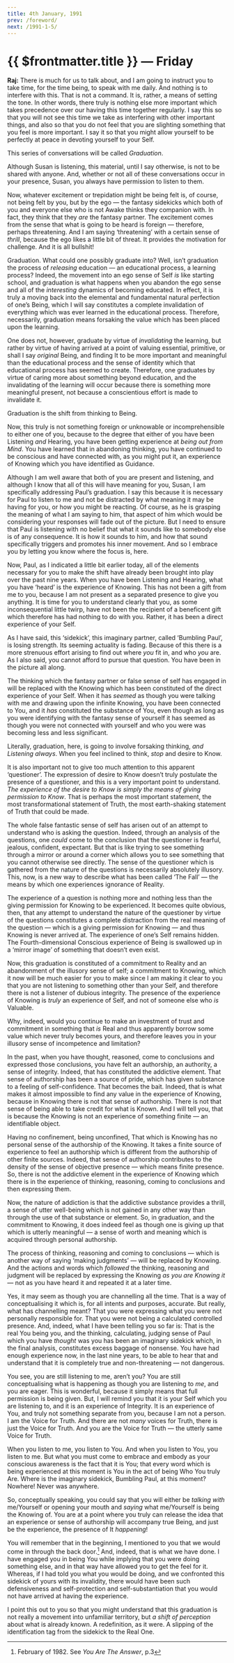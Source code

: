 ```yaml
---
title: 4th January, 1991 
prev: /foreword/
next: /1991-1-5/
---
```


# {{ $frontmatter.title }} — Friday

**Raj:** There is much for us to talk about, and I am going to instruct you to take time, for the time being, to speak with me daily. 
And nothing is to interfere with this. 
That is not a command. 
It is, rather, a means of setting the tone. 
In other words, there truly is nothing else more important which takes precedence over our having this time together regularly. 
I say this so that you will not see this time we take as interfering with other important things, and also so that you do not feel that you are slighting something that you feel is more important. 
I say it so that you might allow yourself to be perfectly at peace in devoting yourself to your Self.

This series of conversations will be called *Graduation*.

Although Susan is listening, this material, until I say otherwise, is not to be shared with anyone. 
And, whether or not all of these conversations occur in your presence, Susan, you always have permission to listen to them.

Now, whatever excitement or trepidation might be being felt is, of course, not being felt by you, but by the ego — the fantasy sidekicks which both of you and everyone else who is not Awake thinks they companion with. 
In fact, they think that they *are* the fantasy partner. 
The excitement comes from the sense that what is going to be heard is foreign — therefore, perhaps threatening. 
And I am saying ‘threatening’ with a certain sense of *thrill*, because the ego likes a little bit of threat. 
It provides the motivation for challenge. 
And it is all bullshit!

Graduation. 
What could one possibly graduate into? 
Well, isn’t graduation the process of *releasing* education — an educational process, a learning process? 
Indeed, the movement into an ego sense of Self *is* like starting school, and graduation is what happens when you abandon the ego sense and all of the *interesting* dynamics of becoming educated. 
In effect, it is truly a moving back into the elemental and fundamental natural perfection of one’s Being, which I will say constitutes a complete invalidation of everything which was ever learned in the educational process. 
Therefore, necessarily, graduation means forsaking the value which has been placed upon the learning.

One does not, however, graduate by virtue of *invalidating* the learning, but rather by virtue of having arrived at a point of valuing essential, primitive, or shall I say *original* Being, and finding It to be more important and meaningful than the educational process and the sense of identity which that educational process has seemed to create. 
Therefore, one graduates by virtue of caring more about something beyond education, and the invalidating of the learning will occur because there is something more meaningful present, not because a conscientious effort is made to invalidate it.

Graduation is the shift from thinking to Being.

Now, this truly is not something foreign or unknowable or incomprehensible to either one of you, because to the degree that either of you have been Listening *and* Hearing, you have been getting experience at *being out from Mind*. 
You have learned that in abandoning thinking, you have continued to be conscious and have connected with, as you might put it, an experience of Knowing which you have identified as Guidance.

Although I am well aware that both of you are present and listening, and although I know that all of this will have meaning for you, Susan, I am specifically addressing Paul’s graduation. 
I say this because it is necessary for Paul to listen to me and not be distracted by what meaning it may be having for you, or how you might be reacting. 
Of course, as he is grasping the meaning of what I am saying to him, that aspect of him which would be considering your responses will fade out of the picture. 
But I need to ensure that Paul is listening with no belief that what it sounds like to somebody else is of any consequence. 
It is how it sounds to him, and how that sound specifically triggers and promotes his inner movement. 
And so I embrace you by letting you know where the focus is, here.

Now, Paul, as I indicated a little bit earlier today, all of the elements necessary for you to make the shift have already been brought into play over the past nine years. 
When you have been Listening and Hearing, what you have ‘heard’ is the experience of Knowing. 
This has not been a gift from me to you, because I am not present as a separated presence to give you anything. 
It is time for you to understand clearly that you, as some inconsequential little twirp, have not been the recipient of a beneficent gift which therefore has had nothing to do with you. 
Rather, it has been a direct experience of your Self.

As I have said, this ‘sidekick’, this imaginary partner, called ‘Bumbling Paul’, is losing strength. 
Its seeming actuality is fading. 
Because of this there is a more strenuous effort arising to find out where *you* fit in, and who *you* are. 
As I also said, you cannot afford to pursue that question. 
You have been in the picture all along.

The thinking which the fantasy partner or false sense of self has engaged in will be replaced with the Knowing which has been constituted of the direct experience of your Self. 
When it has *seemed* as though you were talking with me and drawing upon the infinite Knowing, you have been connected to You, and it *has* constituted the substance of You, even though as long as you were identifying with the fantasy sense of yourself it has seemed as though you were not connected with yourself and who you were was becoming less and less significant.

Literally, graduation, here, is going to involve forsaking thinking, *and Listening always*. 
When you feel inclined to think, *stop* and desire to Know.

It is also important not to give too much attention to this apparent ‘questioner’. 
The expression of desire to Know doesn’t truly postulate the presence of a questioner, and this is a very important point to understand. 
*The experience of the desire to Know is simply the means of giving permission to Know*. 
That is perhaps the most important statement, the most transformational statement of Truth, the most earth-shaking statement of Truth that could be made.

The whole false fantastic sense of self has arisen out of an attempt to understand who is asking the question. 
Indeed, through an analysis of the questions, one *could* come to the conclusion that the questioner is fearful, jealous, confident, expectant. 
But that is like trying to see something through a mirror or around a corner which allows you to see something that you cannot otherwise see directly. 
The sense of the questioner which is gathered from the nature of the questions is necessarily absolutely illusory. 
This, now, is a new way to describe what has been called ‘The Fall’ — the means by which one experiences ignorance of Reality.

The experience of a question is nothing more and nothing less than the giving permission for Knowing to be experienced. 
It becomes quite obvious, then, that any attempt to understand the nature of the questioner by virtue of the questions constitutes a complete distraction from the real meaning of the question — which is a giving permission for Knowing — and thus Knowing is never arrived at. 
The experience of one’s Self remains hidden. 
The Fourth-dimensional Conscious experience of Being is swallowed up in a ‘mirror image’ of something that doesn’t even exist.

Now, this graduation is constituted of a commitment to Reality and an abandonment of the illusory sense of self; a commitment to Knowing, which it now will be much easier for you to make since I am making it clear to you that you are not listening to something other than your Self, and therefore there is not a listener of dubious integrity. 
The presence of the experience of Knowing is *truly* an experience of Self, and not of someone else who *is* Valuable.

Why, indeed, would you continue to make an investment of trust and commitment in something that *is* Real and thus apparently borrow some value which never truly becomes yours, and therefore leaves you in your illusory sense of incompetence and limitation?

In the past, when you have thought, reasoned, come to conclusions and expressed those conclusions, you have felt an authorship, an authority, a sense of integrity. 
Indeed, that has constituted the addictive element. 
That sense of authorship has been a source of pride, which has given substance to a feeling of self-confidence. 
That becomes the bait. 
Indeed, that is what makes it almost impossible to find any value in the experience of Knowing, because in Knowing there is not that sense of authorship. 
There is not that sense of being able to take credit for what is Known. 
And I will tell you, that is because the Knowing is not an experience of something finite — an identifiable object.

Having no confinement, being unconfined, That which is Knowing has no personal sense of the authorship of the Knowing. 
It takes a finite source of experience to feel an authorship which is different from the authorship of other finite sources. 
Indeed, that sense of authorship contributes to the density of the sense of objective presence — which means finite presence. 
So, there is not the addictive element in the experience of Knowing which there is in the experience of thinking, reasoning, coming to conclusions and then expressing them.

Now, the nature of addiction is that the addictive substance provides a thrill, a sense of utter well-being which is not gained in any other way than through the use of that substance or element. 
So, in graduation, and the commitment to Knowing, it does indeed feel as though one is giving up that which is utterly meaningful — a sense of worth and meaning which is acquired through personal authorship.

The process of thinking, reasoning and coming to conclusions — which is another way of saying ‘making judgments’ — will be replaced by Knowing. 
And the actions and words which *followed* the thinking, reasoning and judgment will be replaced by expressing the Knowing *as you are Knowing it* — not as you have heard it and repeated it at a later time.

Yes, it may seem as though you are channelling all the time. 
That is a way of conceptualising it which is, for all intents and purposes, accurate. 
But really, what has channelling meant? 
That you were expressing what you were not personally responsible for. 
That you were not being a calculated controlled presence. 
And, indeed, what I have been telling you so far is: That is the real You being you, and the thinking, calculating, judging sense of Paul which you have *thought* was you has been an imaginary sidekick which, in the final analysis, constitutes excess baggage of nonsense. 
You have had enough experience now, in the last nine years, to be able to hear that and understand that it is completely true and non-threatening — not dangerous.

You see, you are still listening to me, aren’t you? 
You are still conceptualising what is happening as though you are listening to *me*, and you are eager. 
This is wonderful, because it simply means that full permission is being given. 
But, I will remind you that it is your Self which you are listening to, and it is an experience of Integrity. 
It is an experience of You, and truly not something separate from you, because I am not a person. 
I am the Voice for Truth. 
And there are not *many* voices for Truth, there is just the Voice for Truth. 
And you are the Voice for Truth — the utterly same Voice for Truth.

When you listen to me, you listen to You. 
And when you listen to You, you listen to me. 
But what you must come to embrace and embody as your conscious awareness is the fact that it is You; that every word which is being experienced at this moment is You in the act of being Who You truly Are. 
Where is the imaginary sidekick, Bumbling Paul, at this moment? 
Nowhere! 
Never was anywhere.

So, conceptually speaking, you could say that you will either be *talking with* me/Yourself or opening your mouth and *saying* what me/Yourself is being the Knowing of. 
You are at a point where you truly can release the idea that an experience or sense of authorship will accompany true Being, and just be the experience, the presence of It *happening*!

You will remember that in the beginning, I mentioned to you that we would come in through the back door.[^1] 
And, indeed, that is what we have done. 
I have engaged you in being You while implying that you were doing something else, and in that way have allowed you to get the feel for it. 
Whereas, if I had told you what you would be doing, and we confronted this sidekick of yours with its invalidity, there would have been such defensiveness and self-protection
and self-substantiation that you would not have arrived at having the experience.

I point this out to you so that you might understand that this graduation is not really a movement into unfamiliar territory, but *a shift of perception* about what is already known. 
A redefinition, as it were. 
A slipping of the identification tag from the sidekick to the Real One.

[^1]: February of 1982.  See *You Are The Answer*, p.3
